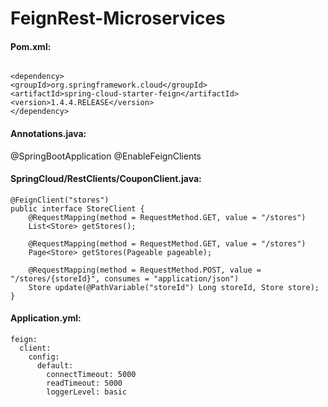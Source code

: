 # FeignRest-Microservices


#### Pom.xml:

```

<dependency>  
<groupId>org.springframework.cloud</groupId>    
<artifactId>spring-cloud-starter-feign</artifactId>  
<version>1.4.4.RELEASE</version>  
</dependency> 

```


#### Annotations.java:

@SpringBootApplication
@EnableFeignClients


#### SpringCloud/RestClients/CouponClient.java:

```
@FeignClient("stores")
public interface StoreClient {
    @RequestMapping(method = RequestMethod.GET, value = "/stores")
    List<Store> getStores();

    @RequestMapping(method = RequestMethod.GET, value = "/stores")
    Page<Store> getStores(Pageable pageable);

    @RequestMapping(method = RequestMethod.POST, value = "/stores/{storeId}", consumes = "application/json")
    Store update(@PathVariable("storeId") Long storeId, Store store);
}

```



#### Application.yml:

```
feign:
  client:
    config:
      default:
        connectTimeout: 5000
        readTimeout: 5000
        loggerLevel: basic
        
```

